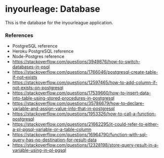 # inyourleage: Database

This is the database for the inyourleague application.

### References
- PostgreSQL reference
- Heroku PostgreSQL reference
- Node-Postgres reference
- https://stackoverflow.com/questions/3949876/how-to-switch-databases-in-psql
- https://stackoverflow.com/questions/1766046/postgresql-create-table-if-not-exists
- https://stackoverflow.com/questions/12597465/how-to-add-column-if-not-exists-on-postgresql
- https://stackoverflow.com/questions/17539660/how-to-insert-data-into-table-using-stored-procedures-in-postgresql
- https://stackoverflow.com/questions/35786679/how-to-declare-variable-and-assign-value-into-that-in-postgresql
- https://stackoverflow.com/questions/1953326/how-to-call-a-function-postgresql
- https://stackoverflow.com/questions/21662295/it-could-refer-to-either-a-pl-pgsql-variable-or-a-table-column
- https://stackoverflow.com/questions/16964790/function-with-sql-query-has-no-destination-for-result-data
- https://stackoverflow.com/questions/12328198/store-query-result-in-a-variable-using-in-pl-pgsql